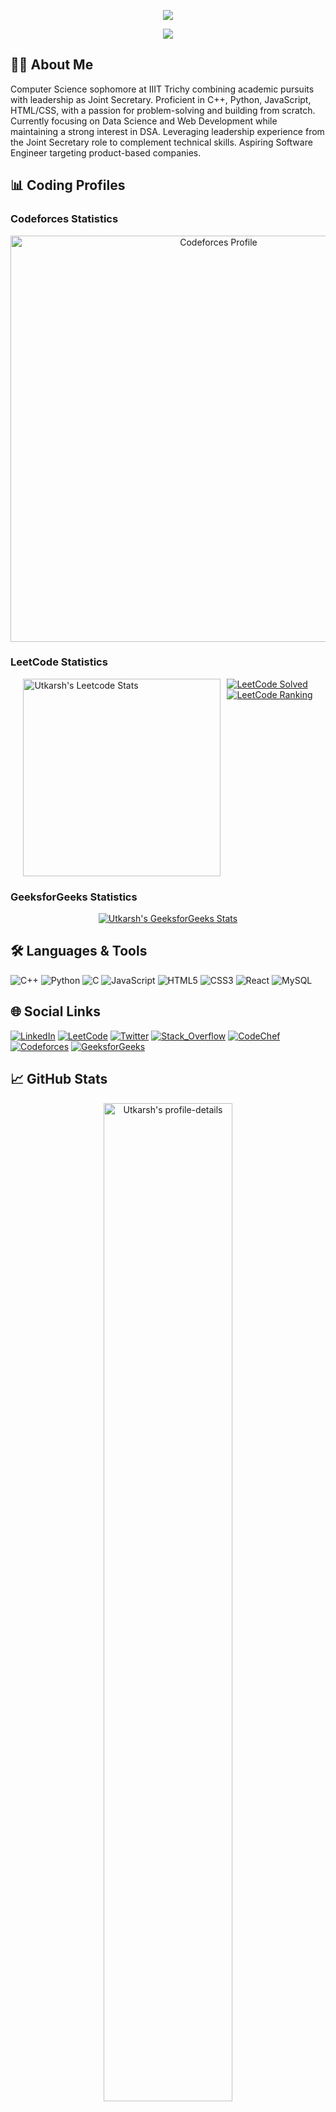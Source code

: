 <p align="center">
  <img src="https://readme-typing-svg.herokuapp.com?font=Time+New+Roman&color=cyan&size=25&center=true&vCenter=true&width=600&height=100&lines=Welcome+to+My+GitHub+Profile+👋;Computer+Science+Student+@IIIT+Trichy;Full-Stack+Developer;DSA+%7C+Web+Development+%7C+Open+Source" />
</p>

<div align="center">
  <img src="https://user-images.githubusercontent.com/73097560/115834477-dbab4500-a447-11eb-908a-139a6edaec5c.gif">
</div>

## 👨‍💻 About Me
Computer Science sophomore at IIIT Trichy combining academic pursuits with leadership as Joint Secretary. Proficient in C++, Python, JavaScript, HTML/CSS, with a passion for problem-solving and building from scratch. Currently focusing on Data Science and Web Development while maintaining a strong interest in DSA. Leveraging leadership experience from the Joint Secretary role to complement technical skills. Aspiring Software Engineer targeting product-based companies.

## 📊 Coding Profiles

### Codeforces Statistics
<div align="center">
  <a href="https://codeforces.com/profile/__utkarsh__07">
    <img src="https://github.com/utkarsh2338/utkarsh2338/assets/YOUR_ASSET_ID/codeforces-profile.png" alt="Codeforces Profile" width="650px" />
  </a>
</div>

### LeetCode Statistics
<div style="display: flex; justify-content: center; gap: 10px;">
  <span>
    <a href="https://leetcode.com/u/utkarsh_1007/">
      <img height="316" src="https://leetcard.jacoblin.cool/utkarsh_1007?theme=dark&font=Flow%20Circular&ext=heatmap" alt="Utkarsh's Leetcode Stats"/>
    </a>
  </span>
  <!-- LeetCode Badges -->
  <span>
    <a href="https://leetcode.com/u/utkarsh_1007/">
      <img src="https://img.shields.io/badge/dynamic/json?style=for-the-badge&labelColor=black&color=%23ffa116&label=Solved&query=solvedOverTotal&url=https%3A%2F%2Fleetcode-badge.vercel.app%2Fapi%2Fusers%2Futkarsh_1007&logo=leetcode&logoColor=yellow" alt="LeetCode Solved"/>
    </a><br/>
    <a href="https://leetcode.com/u/utkarsh_1007/">
      <img src="https://img.shields.io/badge/dynamic/json?style=for-the-badge&labelColor=black&color=%23ffa116&label=Ranking&query=ranking&url=https%3A%2F%2Fleetcode-badge.vercel.app%2Fapi%2Fusers%2Futkarsh_1007&logo=leetcode&logoColor=yellow" alt="LeetCode Ranking"/>
    </a>
  </span>
</div>

### GeeksforGeeks Statistics
<div align="center">
   <a href="https://auth.geeksforgeeks.org/user/utkarsh__07/profile">
     <img src="https://geeks-for-geeks-stats-api-napiyo.vercel.app/?userName=utkarsh__07" alt="Utkarsh's GeeksforGeeks Stats"/>
   </a>
</div>

## 🛠️ Languages & Tools
![C++](https://img.shields.io/badge/C++-00599C?style=for-the-badge&logo=c%2B%2B&logoColor=white)
![Python](https://img.shields.io/badge/Python-3776AB?style=for-the-badge&logo=python&logoColor=white)
![C](https://img.shields.io/badge/C-A8B9CC?style=for-the-badge&logo=c&logoColor=white)
![JavaScript](https://img.shields.io/badge/JavaScript-F7DF1E?style=for-the-badge&logo=javascript&logoColor=black)
![HTML5](https://img.shields.io/badge/HTML5-E34F26?style=for-the-badge&logo=html5&logoColor=white)
![CSS3](https://img.shields.io/badge/CSS3-1572B6?style=for-the-badge&logo=css3&logoColor=white)
![React](https://img.shields.io/badge/React-20232A?style=for-the-badge&logo=react&logoColor=61DAFB)
![MySQL](https://img.shields.io/badge/MySQL-4479A1?style=for-the-badge&logo=mysql&logoColor=white)

## 🌐 Social Links
[![LinkedIn](https://img.shields.io/badge/LinkedIn-0077B5?style=for-the-badge&logo=linkedin&logoColor=white)](https://www.linkedin.com/in/utkarsh-shukla-3613bb28a/)
[![LeetCode](https://img.shields.io/badge/LeetCode-FFA116?style=for-the-badge&logo=leetcode&logoColor=black)](https://leetcode.com/u/utkarsh_1007/)
[![Twitter](https://img.shields.io/badge/Twitter-1DA1F2?style=for-the-badge&logo=twitter&logoColor=white)](https://x.com/UtkarshShu72261)
[![Stack_Overflow](https://img.shields.io/badge/Stack_Overflow-FE7A16?style=for-the-badge&logo=stack-overflow&logoColor=white)](https://stackoverflow.com/users/28869753/utkarsh-shukla)
[![CodeChef](https://img.shields.io/badge/CodeChef-%23B92B27?style=for-the-badge&logo=codechef&logoColor=white)](https://www.codechef.com/users/shukla_07)
[![Codeforces](https://img.shields.io/badge/Codeforces-1F8ACB?style=for-the-badge&logo=codeforces&logoColor=white)](https://codeforces.com/profile/__utkarsh__07)
[![GeeksforGeeks](https://img.shields.io/badge/GeeksforGeeks-0F9D58?style=for-the-badge&logo=geeksforgeeks&logoColor=white)](https://www.geeksforgeeks.org/user/utkarsh__07/)

## 📈 GitHub Stats
<p align="center">
<img src="https://github-profile-summary-cards.vercel.app/api/cards/profile-details?username=utkarsh2338&theme=github_dark&hide_border=true" width="64%" alt="Utkarsh's profile-details"/>
</p>

<p align="center">
<a href="https://github.com/utkarsh2338?tab=repositories"><img src="https://github-readme-stats.vercel.app/api?username=utkarsh2338&theme=gotham&show_icons=true&count_private=true&hide_border=true" width="48%" alt="Utkarsh's github-readme-stats"/></a>
<a href="https://github.com/utkarsh2338?tab=stars"><img src="https://github-readme-streak-stats.herokuapp.com?user=utkarsh2338&theme=gotham&hide_border=true&date_format=M%20j%5B%2C%20Y%5D" width="48%" alt="Utkarsh's github-readme-streak-stats"/></a>
</p>

![Utkarsh's Language stats](https://github-readme-stats-eight-theta.vercel.app/api/top-langs/?username=utkarsh2338&theme=gotham&layout=compact&langs_count=8&hide_border=true)

[![Utkarsh's github activity graph](https://github-readme-activity-graph.vercel.app/graph?username=utkarsh2338&theme=react-dark)](https://github.com/utkarsh2338/github-readme-activity-graph)

<p align="center">
  <img src="https://github-profile-trophy.vercel.app/?username=utkarsh2338&theme=gruvbox&no-frame=true&row=1&&margin-w=30&no-bg=true">
</p>

![Profile Views](https://hits.seeyoufarm.com/api/count/incr/badge.svg?url=https%3A%2F%2Fgithub.com%2Futkarsh2338%2Fhit-counter)

<img src="https://user-images.githubusercontent.com/73097560/115834477-dbab4500-a447-11eb-908a-139a6edaec5c.gif">

<div align="center">
  <img src="https://profile-counter.glitch.me/utkarsh2338/count.svg?"  />
</div>
